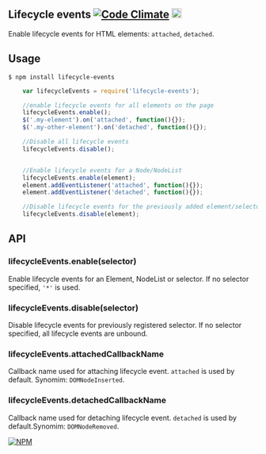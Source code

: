 ## Lifecycle events [![Code Climate](https://codeclimate.com/github/kudago/lifecycle-events/badges/gpa.svg)](https://codeclimate.com/github/kudago/lifecycle-events) <a href="UNLICENSE"><img src="http://upload.wikimedia.org/wikipedia/commons/6/62/PD-icon.svg" width="20"/></a>


Enable lifecycle events for HTML elements: `attached`, `detached`.


## Usage

`$ npm install lifecycle-events`


```js
	var lifecycleEvents = require('lifecycle-events');

	//enable lifecycle events for all elements on the page
	lifecycleEvents.enable();
	$('.my-element').on('attached', function(){});
	$('.my-other-element').on('detached', function(){});

	//Disable all lifecycle events
	lifecycleEvents.disable();


	//Enable lifecycle events for a Node/NodeList
	lifecycleEvents.enable(element);
	element.addEventListener('attached', function(){});
	element.addEventListener('detached', function(){});

	//Disable lifecycle events for the previously added element/selector
	lifecycleEvents.disable(element);
```

## API

### lifecycleEvents.enable(selector)

Enable lifecycle events for an Element, NodeList or selector. If no selector specified, `'*'` is used.

### lifecycleEvents.disable(selector)

Disable lifecycle events for previously registered selector. If no selector specified, all lifecycle events are unbound.

### lifecycleEvents.attachedCallbackName

Callback name used for attaching lifecycle event. `attached` is used by default. Synomim: `DOMNodeInserted`.

### lifecycleEvents.detachedCallbackName

Callback name used for detaching lifecycle event. `detached` is used by default.Synomim: `DOMNodeRemoved`.


[![NPM](https://nodei.co/npm/lifecycle-events.png?downloads=true&downloadRank=true&stars=true)](https://nodei.co/npm/lifecycle-events/)